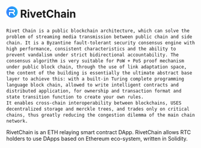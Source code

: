 # ![Logo](https://github.com/RivetChain/rivet-chain/blob/master/LOGO_30x30.png) RivetChain

    Rivet Chain is a public blockchain architecture, which can solve the problem of streaming media transmission between public chain and side chain. It is a Byzantine fault-tolerant security consensus engine with high performance, consistent characteristics and the ability to prevent vandalism under strict bidirectional accountability. The consensus algorithm is very suitable for PoW + PoS proof mechanism under public block chain, through the use of link adaptation space, the content of the building is essentially the ultimate abstract base layer to achieve this: with a built-in Turing complete programming language block chain, allowed to write intelligent contracts and distributed application, for ownership and transaction format and state transition function to create your own rules.
    It enables cross-chain interoperability between blockchains, USES decentralized storage and merckle trees, and trades only on critical chains, thus greatly reducing the congestion dilemma of the main chain network.

RivetChain is an ETH relaying smart contract DApp. RivetChain allows RTC holders to use DApps based on Ethereum eco-system, written in Solidity.